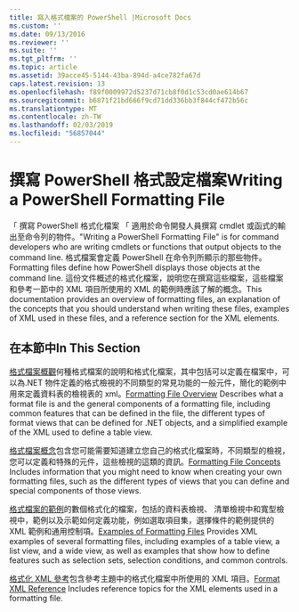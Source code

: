 ```yaml
---
title: 寫入格式檔案的 PowerShell |Microsoft Docs
ms.custom: ''
ms.date: 09/13/2016
ms.reviewer: ''
ms.suite: ''
ms.tgt_pltfrm: ''
ms.topic: article
ms.assetid: 39acce45-5144-43ba-894d-a4ce782fa67d
caps.latest.revision: 13
ms.openlocfilehash: f89f0009972d5237d71cb8f0d1c53cd0ae614b67
ms.sourcegitcommit: b6871f21bd666f9cd71dd336bb3f844cf472b56c
ms.translationtype: MT
ms.contentlocale: zh-TW
ms.lasthandoff: 02/03/2019
ms.locfileid: "56857044"
---
```

# <a name="writing-a-powershell-formatting-file"></a><span data-ttu-id="a29b1-102">撰寫 PowerShell 格式設定檔案</span><span class="sxs-lookup"><span data-stu-id="a29b1-102">Writing a PowerShell Formatting File</span></span>

<span data-ttu-id="a29b1-103">「 撰寫 PowerShell 格式化檔案 「 適用於命令開發人員撰寫 cmdlet 或函式的輸出至命令列的物件。</span><span class="sxs-lookup"><span data-stu-id="a29b1-103">"Writing a PowerShell Formatting File" is for command developers who are writing cmdlets or functions that output objects to the command line.</span></span> <span data-ttu-id="a29b1-104">格式檔案會定義 PowerShell 在命令列所顯示的那些物件。</span><span class="sxs-lookup"><span data-stu-id="a29b1-104">Formatting files define how PowerShell displays those objects at the command line.</span></span> <span data-ttu-id="a29b1-105">這份文件概述的格式化檔案，說明您在撰寫這些檔案，這些檔案和參考一節中的 XML 項目所使用的 XML 的範例時應該了解的概念。</span><span class="sxs-lookup"><span data-stu-id="a29b1-105">This documentation provides an overview of formatting files, an explanation of the concepts that you should understand when writing these files, examples of XML used in these files, and a reference section for the XML elements.</span></span>

## <a name="in-this-section"></a><span data-ttu-id="a29b1-106">在本節中</span><span class="sxs-lookup"><span data-stu-id="a29b1-106">In This Section</span></span>

<span data-ttu-id="a29b1-107">[格式檔案概觀](./formatting-file-overview.md)何種格式檔案的說明和格式化檔案，其中包括可以定義在檔案中，可以為.NET 物件定義的格式檢視的不同類型的常見功能的一般元件，簡化的範例中用來定義資料表的檢視表的 xml。</span><span class="sxs-lookup"><span data-stu-id="a29b1-107">[Formatting File Overview](./formatting-file-overview.md) Describes what a format file is and the general components of a formatting file, including common features that can be defined in the file, the different types of format views that can be defined for .NET objects, and a simplified example of the XML used to define a table view.</span></span>

<span data-ttu-id="a29b1-108">[格式檔案概念](./formatting-file-concepts.md)包含您可能需要知道建立您自己的格式化檔案時，不同類型的檢視，您可以定義和特殊的元件，這些檢視的這類的資訊。</span><span class="sxs-lookup"><span data-stu-id="a29b1-108">[Formatting File Concepts](./formatting-file-concepts.md) Includes information that you might need to know when creating your own formatting files, such as the different types of views that you can define and special components of those views.</span></span>

<span data-ttu-id="a29b1-109">[格式檔案的範例](./examples-of-formatting-files.md)的數個格式化的檔案，包括的資料表檢視、 清單檢視中和寬型檢視中，範例以及示範如何定義功能，例如選取項目集，選擇條件的範例提供的 XML 範例和通用控制項。</span><span class="sxs-lookup"><span data-stu-id="a29b1-109">[Examples of Formatting Files](./examples-of-formatting-files.md) Provides XML examples of several formatting files, including examples of a table view, a list view, and a wide view, as well as examples that show how to define features such as selection sets, selection conditions, and common controls.</span></span>

<span data-ttu-id="a29b1-110">[格式化 XML 參考](./format-schema-xml-reference.md)包含參考主題中的格式化檔案中所使用的 XML 項目。</span><span class="sxs-lookup"><span data-stu-id="a29b1-110">[Format XML Reference](./format-schema-xml-reference.md) Includes reference topics for the XML elements used in a formatting file.</span></span>
